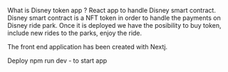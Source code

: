 What is Disney token app ?
React app to handle Disney smart contract. Disney smart contract is a NFT token in order to handle the payments on Disney ride park. Once it is deployed we have the posibility to buy token, include new rides to the parks, enjoy the ride.

The front end application has been created with Nextj.

Deploy
npm run dev - to start app

